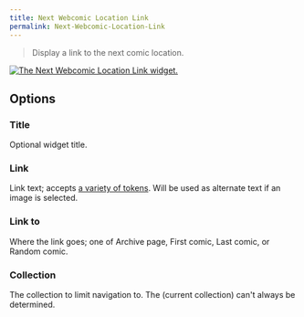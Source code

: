 ```yaml
---
title: Next Webcomic Location Link
permalink: Next-Webcomic-Location-Link
---
```


> Display a link to the next comic location.

[![The Next Webcomic Location Link widget.](srv/Next-Webcomic-Location-Link.png)](srv/Next-Webcomic-Location-Link.png)

## Options

### Title
Optional widget title.

### Link
Link text; accepts
[a variety of tokens](get_webcomic_term_link_tokens). Will be used as
alternate text if an image is selected.

### Link to
Where the link goes; one of Archive page, First comic, Last
comic, or Random comic.

### Collection
The collection to limit navigation to. The (current
collection) can't always be determined.
